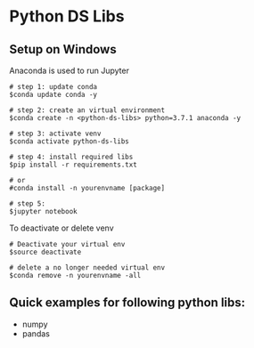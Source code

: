 # Python DS Libs

## Setup on Windows
Anaconda is used to run Jupyter
```
# step 1: update conda
$conda update conda -y

# step 2: create an virtual environment
$conda create -n <python-ds-libs> python=3.7.1 anaconda -y

# step 3: activate venv
$conda activate python-ds-libs

# step 4: install required libs
$pip install -r requirements.txt

# or
#conda install -n yourenvname [package]

# step 5: 
$jupyter notebook
```

To deactivate or delete venv
```
# Deactivate your virtual env
$source deactivate

# delete a no longer needed virtual env
$conda remove -n yourenvname -all
```

## Quick examples for following python libs:
* numpy
* pandas
